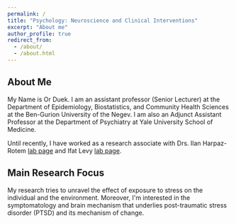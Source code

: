 ```yaml
---
permalink: /
title: "Psychology: Neuroscience and Clinical Interventions"
excerpt: "About me"
author_profile: true
redirect_from: 
  - /about/
  - /about.html
---
```


## About Me
My Name is Or Duek. I am an assistant professor (Senior Lecturer) at the Department of Epidemiology, Biostatistics, and Community Health Sciences at the Ben-Gurion University of the Negev. I am also an Adjunct Assistant Professor at the Department of Psychiatry at Yale University School of Medicine.

Until recently, I have worked as a research associate with Drs. Ilan Harpaz-Rotem [lab page](https://www.ptsdstresslab.org/) and Ifat Levy [lab page](https://levydecisionlab.org/).

## Main Research Focus

My research tries to unravel the effect of exposure to stress on the individual and the environment. Moreover, I'm interested in the symptomatology and brain mechanism that underlies post-traumatic stress disorder (PTSD) and its mechanism of change.

